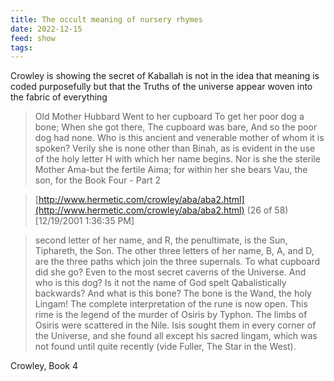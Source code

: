 ```yaml
---
title: The occult meaning of nursery rhymes
date: 2022-12-15
feed: show
tags:
---
```


Crowley is showing the secret of Kaballah is not in the idea that meaning is coded purposefully but that the Truths of the universe appear woven into the fabric of everything

> Old Mother Hubbard
Went to her cupboard
To get her poor dog a bone;
When she got there,
The cupboard was bare,
And so the poor dog had none.
Who is this ancient and venerable mother of whom it is spoken? Verily she is none other than Binah, as
is evident in the use of the holy letter H with which her name begins.
Nor is she the sterile Mother Ama-but the fertile Aima; for within her she bears Vau, the son, for the
Book Four - Part 2
>

> [http://www.hermetic.com/crowley/aba/aba2.html](http://www.hermetic.com/crowley/aba/aba2.html) (26 of 58) [12/19/2001 1:36:35 PM]
>

> second letter of her name, and R, the penultimate, is the Sun, Tiphareth, the Son.
The other three letters of her name, B, A, and D, are the three paths which join the three supernals.
To what cupboard did she go? Even to the most secret caverns of the Universe. And who is this dog? Is it
not the name of God spelt Qabalistically backwards? And what is this bone? The bone is the Wand, the
holy Lingam!
The complete interpretation of the rune is now open. This rime is the legend of the murder of Osiris by
Typhon.
The limbs of Osiris were scattered in the Nile.
Isis sought them in every corner of the Universe, and she found all except his sacred lingam, which was
not found until quite recently (vide Fuller, The Star in the West).
>

Crowley, Book 4
